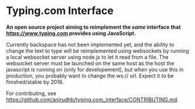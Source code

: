 # Typing.com Interface
**An open source project aiming to reimplement the *same* interface that https://www.typing.com provides using JavaScript.**

Currently backspace has not been implemented yet, and the ability to change the text to type will be reimplemented using websockets by running a local websocket server using node.js to let it read from a file.
The websocket server must be launched on the same host as the host the javascript is running on (only for developement), but when you use this in production, you probably want to change the ws:// url.
Expect it to be finished/stable by 2016.

For contributing, see https://github.com/anirudhb/typing.com_interface/CONTRIBUTING.md.
